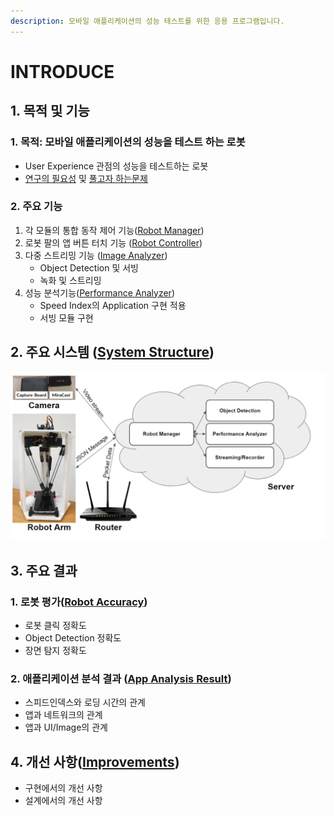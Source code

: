 ```yaml
---
description: 모바일 애플리케이션의 성능 테스트를 위한 응용 프로그램입니다.
---
```


# INTRODUCE

## 1. 목적 및 기능  

### 1. 목적: 모바일 애플리케이션의 성능을 테스트 하는 로봇

* User Experience 관점의 성능을 테스트하는 로봇
* [연구의 필요성](why-need-1/need.md) 및 [풀고자 하는문제](why-need-1/undefined.md)

### 2. 주요 기능

1. 각 모듈의 통합 동작 제어 기능\([Robot Manager](system-and-scenario/test-manager.md)\)
2. 로봇 팔의 앱 버튼 터치 기능 \([Robot Controller](system-and-scenario/robot-controller.md)\)
3. 다중 스트리밍 기능 \([Image Analyzer](system-and-scenario/appbutton-predictor.md)\)
   * Object Detection 및 서빙
   * 녹화 및 스트리밍
4. 성능 분석기능\([Performance Analyzer](system-and-scenario/performance-analyzer.md)\)
   * Speed Index의 Application 구현 적용 
   * 서빙 모듈 구현 

## 2. 주요 시스템 \([System Structure](system-and-scenario/system-structure.md)\)

![&#xB85C;&#xBD07; &#xD14C;&#xC2A4;&#xD2B8; &#xC2DC;&#xC2A4;&#xD15C;](.gitbook/assets/image%20%2821%29.png)

## 3. 주요 결과  

### 1. 로봇 평가\([Robot Accuracy](evaluation-and-analysis/untitled-1.md)\)

* 로봇 클릭 정확도
* Object Detection 정확도
* 장면 탐지 정확도 

### 2. 애플리케이션 분석 결과 \([App Analysis Result](evaluation-and-analysis/app-analysis-result.md)\)

* 스피드인덱스와 로딩 시간의 관계
* 앱과 네트워크의 관계
* 앱과 UI/Image의 관계 

## 4. 개선 사항\([Improvements](develop-method.md)\)

* 구현에서의 개선 사항
* 설계에서의 개선 사항 



